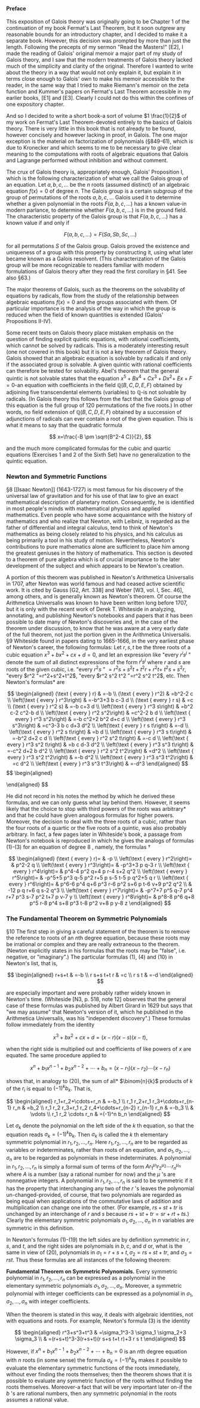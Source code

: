 #### Preface

This exposition of Galois theory was originally going to be Chapter 1 of the continuation of my book Fermat's Last Theorem, but it soon outgrew any reasonable bounds for an introductory chapter, and I decided to make it a separate book. However, this decision was prompted by more than just the length. Following the precepts of my sermon "Read the Masters!" [E2], I made the reading of Galois' original memoir a major part of my study of Galois theory, and I saw that the modern treatments of Galois theory lacked much of the simplicity and clarity of the original. Therefore I wanted to write about the theory in a way that would not only explain it, but explain it in terms close enough to Galois' own to make his memoir accessible to the reader, in the same way that I tried to make Riemann's memoir on the zeta function and Kummer's papers on Fermat's Last Theorem accessible in my earlier books, [E1] and [E3]. Clearly I could not do this within the confines of one expository chapter.

And so I decided to write a short book-a sort of volume $1 \frac{1}{2}$ of my work on Fermat's Last Theorem-devoted entirely to the basics of Galois theory. There is very little in this book that is not already to be found, however concisely and however lacking in proof, in Galois. The one major exception is the material on factorization of polynomials (§849-61), which is due to Kronecker and which seems to me to be necessary to give clear meaning to the computations with roots of algebraic equations that Galois and Lagrange performed without inhibition and without comment.

The crux of Galois theory is, appropriately enough, Galois' Proposition I, which is the following characterization of what we call the Galois group of an equation. Let $a, b, c, \ldots$ be the $n$ roots (assumed distinct) of an algebraic equation $f(x)=0$ of degree $n$. The Galois group is a certain subgroup of the group of permutations of the roots $a, b, c, \ldots$ Galois used it to determine whether a given polynomial in the roots $F(a, b, c, \ldots)$ has a known value-in modern parlance, to determine whether $F(a, b, c, \ldots)$ is in the ground field. The characteristic property of the Galois group is that $F(a, b, c, \ldots)$ has a known value if and only if

$$
F(a, b, c, \ldots)=F(S a, S b, S c, \ldots)
$$

for all permutations $S$ of the Galois group. Galois proved the existence and uniqueness of a group with this property by constructing it, using what later became known as a Galois resolvent. (This characterization of the Galois group will be more recognizable to readers familiar with modern formulations of Galois theory after they read the first corollary in §41. See also §63.)

The major theorems of Galois, such as the theorems on the solvability of equations by radicals, flow from the study of the relationship between algebraic equations $f(x)=0$ and the groups associated with them. Of particular importance is the analysis of the way in which the group is reduced when the field of known quantities is extended (Galois' Propositions II-IV).

Some recent texts on Galois theory place mistaken emphasis on the question of finding explicit quintic equations, with rational coefficients, which cannot be solved by radicals. This is a moderately interesting result (one not covered in this book) but it is not a key theorem of Galois theory. Galois showed that an algebraic equation is solvable by radicals if and only if the associated group is solvable. A given quintic with rational coefficients can therefore be tested for solvability. Abel's theorem that the general quintic is not solvable states that the equation $x^5+B x^4+C x^3+D x^2+$ $E x+F=0$-an equation with coefficients in the field $\mathbb{Q}(B, C, D, E, F)$ obtained by adjoining five transcendental elements (variables) to $\mathbb{Q}$-is not solvable by radicals. (In Galois theory this follows from the fact that the Galois group of this equation is the full group of 120 permutations of the five roots.) In other words, no field extension of $\mathbb{Q}(B, C, D, E, F)$ obtained by a succession of adjunctions of radicals can ever contain a root of the given equation. This is what it means to say that the quadratic formula

$$
x=\frac{-B \pm \sqrt{B^2-4 C}}{2},
$$

and the much more complicated formulas for the cubic and quartic equations (Exercises 1 and 2 of the Sixth Set) have no generalization to the quintic equation.


### Newton and Symmetric Functions

§8 [[Isaac Newton]] (1643-1727) is most famous for his discovery of the universal law of gravitation and for his use of that law to give an exact mathematical description of planetary motion. Consequently, he is identified in most people's minds with mathematical physics and applied mathematics. Even people who have some acquaintance with the history of mathematics and who realize that Newton, with Leibniz, is regarded as the father of differential and integral calculus, tend to think of Newton's mathematics as being closely related to his physics, and his calculus as being primarily a tool in his study of motion. Nevertheless, Newton's contributions to pure mathematics alone are sufficient to place him among the greatest geniuses in the history of mathematics. This section is devoted to a theorem of pure algebra which is of crucial importance to the later development of the subject and which appears to be Newton's creation.

A portion of this theorem was published in Newton's Arithmetica Universalis in 1707, after Newton was world famous and had ceased active scientific work. It is cited by Gauss [G2, Art. 338] and Weber [W3, vol. I, Sec. 46], among others, and is generally known as Newton's theorem. Of course the Arithmetica Universalis was known to have been written long before 1707, but it is only with the recent work of Derek T. Whiteside in analyzing, annotating, and publishing Newton's notebooks and papers that it has been possible to date many of Newton's discoveries and, in the case of the theorem under discussion, to know that he was aware at a very early date of the full theorem, not just the portion given in the Arithmetica Universalis.
§9 Whiteside found in papers dating to 1665-1666, in the very earliest phase of Newton's career, the following formulas: Let $r, s, t$ be the three roots of a cubic equation $x^3+b x^2+c x+d=0$, and let an expression like "every $r^i s^j$ " denote the sum of all distinct expressions of the form $r^i s^j$ where $r$ and $s$ are roots of the given cubic, i.e. "every $r^2 s$ " $=r^2 s+s^2 t+t^2 r+r^2 t+$ $t^2 s+s^2 r$, "every $r^2 "=r^2+s^2+t^2$, "every $r^2 s^2 t^2 "=r^2 s^2 t^2$, etc. Then Newton's formulas* are

$$
\begin{aligned}
(\text { every } r) & =-b \\
(\text { every } r^2) & =b^2-2 c \\
\left(\text { every } r^3\right) & =-b^3+3 b c-3 d \\
(\text { every } r s) & =c \\
(\text { every } r^2 s) & =-b c+3 d \\
\left(\text { every } r^3 s\right) & =b^2 c-2 c^2-b d \\
\left(\text { every } r^2 s^2\right) & =c^2-2 b d \\
\left(\text { every } r^3 s^2\right) & =-b c^2+2 b^2 d+c d \\
\left(\text { every } r^3 s^3\right) & =c^3-3 b c d+3 d^2 \\
\left(\text { every } r s t\right) & =-d \\
\left(\text { every } r^2 s t\right) & =b d \\
\left(\text { every } r^3 s t\right) & =-b^2 d+2 c d \\
\left(\text { every } r^2 s^2 t\right) & =-c d \\
\left(\text { every } r^3 s^2 t\right) & =b c d-3 d^2 \\
\left(\text { every } r^3 s^3 t\right) & =-c^2 d+2 b d^2 \\
\left(\text { every } r^2 s^2 t^2\right) & =d^2 \\
\left(\text { every } r^3 s^2 t^2\right) & =-b d^2 \\
\left(\text { every } r^3 s^3 t^2\right) & =c d^2 \\
\left(\text { every } r^3 s^3 t^3\right) & =-d^3
\end{aligned}
$$
$$
\begin{aligned}

\end{aligned}
$$

He did not record in his notes the method by which he derived these formulas, and we can only guess what lay behind them. However, it seems likely that the choice to stop with third powers of the roots was arbitrary* and that he could have given analogous formulas for higher powers. Moreover, the decision to deal with the three roots of a cubic, rather than the four roots of a quartic or the five roots of a quintic, was also probably arbitrary. In fact, a few pages later in Whiteside's book, a passage from Newton's notebook is reproduced in which he gives the analogs of formulas (1)-(3) for an equation of degree 8 , namely, the formulas $\dagger$

$$
\begin{aligned}
(\text { every } r)= & -p \\
\left(\text { every } r^2\right)= & p^2-2 q \\
\left(\text { every } r^3\right)= & -p^3+3 p q-3 r \\
\left(\text { every } r^4\right)= & p^4-4 p^2 q+4 p r-4 s+2 q^2 \\
\left(\text { every } r^5\right)= & -p^5+5 p^3 q-5 p^2 r+5 p s-5 t-5 p q^2+5 q r \\
\left(\text { every } r^6\right)= & p^6-6 p^4 q+6 p^3 r-6 p^2 s+6 p t-6 v+9 p^2 q^2 \\
& -12 p q r+6 q s-2 q^3 \\
\left(\text { every } r^7\right)= & -p^7+7 p^5 q-7 p^4 r+7 p^3 s-7 p^2 t+7 p v-7 y \\
\left(\text { every } r^8\right)= & p^8-8 p^6 q+8 p^5 r-8 p^4 s+8 p^3 t-8 p^2 v+8 p y-8 z
\end{aligned}
$$

### The Fundamental Theorem on Symmetric Polynomials

§10 The first step in giving a careful statement of the theorem is to remove the reference to roots of an $n$th degree equation, because these roots may be irrational or complex and they are really extraneous to the theorem. (Newton explicitly states in his formulas that the roots may be "false", i.e. negative, or "imaginary".) The particular formulas (1), (4) and (10) in Newton's list, that is,

$$
\begin{aligned}
r+s+t & =-b \\
r s+s t+t r & =c \\
r s t & =-d
\end{aligned}
$$

are especially important and were probably rather widely known in Newton's time. (Whiteside [N3, p. 518, note 12] observes that the general case of these formulas was published by Albert Girard in 1629 but says that "we may assume" that Newton's version of it, which he published in the Arithmetica Universalis, was his "independent discovery".) These formulas follow immediately from the identity

$$
x^3+b x^2+c x+d=(x-r)(x-s)(x-t),
$$

when the right side is multiplied out and coefficients of like powers of $x$ are equated. The same procedure applied to

$$
x^n+b_1 x^{n-1}+b_2 x^{n-2}+\cdots+b_n=\left(x-r_1\right)\left(x-r_2\right) \cdots\left(x-r_n\right)
$$

shows that, in analogy to (20), the sum of all* $\binom{n}{k}$ products of $k$ of the $r_i$ is equal to $(-1)^k b_k$. That is,

$$
\begin{aligned}
r_1+r_2+\cdots+r_n & =-b_1 \\
r_1 r_2+r_1 r_3+\cdots+r_{n-1} r_n & =b_2 \\
r_1 r_2 r_3+r_1 r_2 r_4+\cdots+r_{n-2} r_{n-1} r_n & =-b_3 \\
& \vdots \\
r_1 r_2 \cdots r_n & =(-1)^n b_n
\end{aligned}
$$

Let $\sigma_k$ denote the polynomial on the left side of the $k$ th equation, so that the equation reads $\sigma_k=(-1)^k b_k$. Then $\sigma_k$ is called the $k$ th elementary symmetric polynomial in $r_1, r_2, \ldots, r_n$. Here $r_1, r_2, \ldots, r_n$ are to be regarded as variables or indeterminates, rather than roots of an equation, and $\sigma_1, \sigma_2, \ldots, \sigma_n$ are to be regarded as polynomials in these indeterminates. A polynomial in $r_1, r_2, \ldots, r_n$ is simply a formal sum of terms of the form $A r_1^{\mu_1} r_2^{\mu_2} \cdots r_n^{\mu_n}$ where $A$ is a number (say a rational number for now) and the $\mu$ 's are nonnegative integers. A polynomial in $r_1, r_2, \ldots, r_n$ is said to be symmetric if it has the property that interchanging any two of the $r$ 's leaves the polynomial un-changed-provided, of course, that two polynomials are regarded as being equal when applications of the commutative laws of addition and multiplication can change one into the other. (For example, $r s+s t+t r$ is unchanged by an interchange of $r$ and $s$ because $r s+s t+t r=s r+r t+t s$.) Clearly the elementary symmetric polynomials $\sigma_1, \sigma_2, \ldots, \sigma_n$ in $n$ variables are symmetric in this definition.

In Newton's formulas (1)-(19) the left sides are by definition symmetric in $r, s$, and $t$, and the right sides are polynomials in $b, c$, and $d$ or, what is the same in view of (20), polynomials in $\sigma_1=r+s+t, \sigma_2=r s+s t+t r$, and $\sigma_3=r s t$. Thus these formulas are all instances of the following theorem:

**Fundamental Theorem on Symmetric Polynomials.** Every symmetric polynomial in $r_1, r_2, \ldots, r_n$ can be expressed as a polynomial in the elementary symmetric polynomials $\sigma_1, \sigma_2, \ldots, \sigma_n$. Moreover, a symmetric polynomial with integer coefficients can be expressed as a polynomial in $\sigma_1, \sigma_2, \ldots, \sigma_n$ with integer coefficients.

When the theorem is stated in this way, it deals with algebraic identities, not with equations and roots. For example, Newton's formula (3) is the identity

$$
\begin{aligned}
r^3+s^3+t^3 & =\sigma_1^3-3 \sigma_1 \sigma_2+3 \sigma_3 \\
& =(r+s+t)^3-3(r+s+t)(r s+s t+t r)+3 r s t
\end{aligned}
$$


However, if $x^n+b_1 x^{n-1}+b_2 x^{n-2}+\cdots+b_n=0$ is an $n$th degree equation with $n$ roots (in some sense) the formula $\sigma_k=(-1)^k b_k$ makes it possible to evaluate the elementary symmetric functions of the roots immediately, without ever finding the roots themselves; then the theorem shows that it is possible to evaluate any symmetric function of the roots without finding the roots themselves. Moreover-a fact that will be very important later on-if the $b$ 's are rational numbers, then any symmetric polynomial in the roots assumes a rational value.